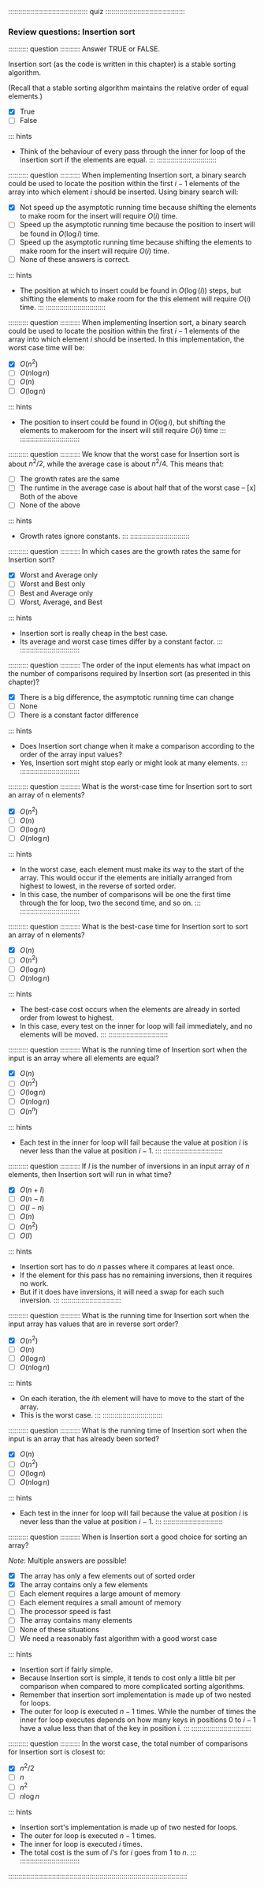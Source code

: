 
:::::::::::::::::::::::::::::::::::::::: quiz ::::::::::::::::::::::::::::::::::::::::
### Review questions: Insertion sort


:::::::::: question ::::::::::
Answer TRUE or FALSE.

Insertion sort (as the code is written in this chapter) is a stable sorting algorithm.

(Recall that a stable sorting algorithm maintains the relative order of equal elements.)

- [x] True
- [ ] False

::: hints
- Think of the behaviour of every pass through the inner for loop of the insertion sort if the elements are equal.
:::
::::::::::::::::::::::::::::::



:::::::::: question ::::::::::
When implementing Insertion sort, a binary search could be used to locate the position within
the first $i-1$ elements of the array into which element $i$ should be inserted. Using binary search will:

- [x] Not speed up the asymptotic running time because shifting the elements to make room for the insert will require $O(i)$ time.
- [ ] Speed up the asymptotic running time because the position to insert will be found in $O(\log i)$ time.
- [ ] Speed up the asymptotic running time because shifting the elements to make room for the insert will require $O(i)$ time.
- [ ] None of these answers is correct.

::: hints
- The position at which to insert could be found in $O(\log(i))$ steps, but shifting the elements to make room for the this element will require $O(i)$ time.
:::
::::::::::::::::::::::::::::::



:::::::::: question ::::::::::
When implementing Insertion sort, a binary
search could be used to locate the position within the first $i-1$
elements of the array into which element $i$ should be
inserted. In this implementation, the worst case time will be:

- [x] $O(n^2)$
- [ ] $O(n \log n)$
- [ ] $O(n)$
- [ ] $O(\log n)$

::: hints
- The position to insert could be found in $O (\log i)$,
but shifting the elements to makeroom for the insert will still require $O(i)$ time
:::
::::::::::::::::::::::::::::::



:::::::::: question ::::::::::
We know that the worst case for Insertion sort is about $n^2/2$, while the average case is
about $n^2/4$. This means that:

- [ ] The growth rates are the same
- [ ] The runtime in the average case is about half that of the worst case
– [x] Both of the above
- [ ] None of the above

::: hints
- Growth rates ignore constants.
:::
::::::::::::::::::::::::::::::



:::::::::: question ::::::::::
In which cases are the growth rates the same for Insertion sort?

- [x] Worst and Average only
- [ ] Worst and Best only
- [ ] Best and Average only
- [ ] Worst, Average, and Best

::: hints
- Insertion sort is really cheap in the best case.
- Its average and worst case times differ by a constant factor.
:::
::::::::::::::::::::::::::::::



:::::::::: question ::::::::::
The order of the input elements has what impact on the number of comparisons
required by Insertion sort (as presented in this chapter)?

- [x] There is a big difference, the asymptotic running time can change
- [ ] None
- [ ] There is a constant factor difference

::: hints
- Does Insertion sort change when it make a comparison according to the order of the array input values?
- Yes, Insertion sort might stop early or might look at many elements.
:::
::::::::::::::::::::::::::::::



:::::::::: question ::::::::::
What is the worst-case time for Insertion sort to sort an array of n elements?

- [x] $O(n^2)$
- [ ] $O(n)$
- [ ] $O(\log n)$
- [ ] $O(n \log n)$

::: hints
- In the worst case, each element must make its way to the
start of the array. This would occur if the elements are
initially arranged from highest to lowest, in the reverse
of sorted order.
- In this case, the number of comparisons will be one the
first time through the for loop, two the second time, and
so on.
:::
::::::::::::::::::::::::::::::



:::::::::: question ::::::::::
What is the best-case time for Insertion sort to sort an array of n elements?

- [x] $O(n)$
- [ ] $O(n^2)$
- [ ] $O(\log n)$
- [ ] $O(n \log n)$

::: hints
- The best-case cost occurs when the elements are already in sorted order from lowest to highest.
- In this case, every test on the inner for loop will fail immediately, and no elements will be moved.
:::
::::::::::::::::::::::::::::::



:::::::::: question ::::::::::
What is the running time of Insertion sort when the input is an array where all elements are equal?

- [x] $O(n)$
- [ ] $O(n^2)$
- [ ] $O(\log n)$
- [ ] $O(n \log n)$
- [ ] $O(n ^ n)$

::: hints
- Each test in the inner for loop will fail because the
value at position $i$ is never less than the
value at position $i-1$.
:::
::::::::::::::::::::::::::::::



:::::::::: question ::::::::::
If $I$ is the number of
inversions in an input array of $n$ elements,
then Insertion sort will run in what time?

- [x] $O(n+I)$
- [ ] $O(n - I)$
- [ ] $O(I - n)$
- [ ] $O(n)$
- [ ] $O(n^2)$
- [ ] $O(I)$

::: hints
- Insertion sort has to do $n$ passes where it compares at least once.
- If the element for this pass has no remaining inversions, then it requires no work.
- But if it does have inversions, it will need a swap for each such inversion.
:::
::::::::::::::::::::::::::::::



:::::::::: question ::::::::::
What is the running time for Insertion sort when the input array has values that are in reverse sort order?

- [x] $O(n^2)$
- [ ] $O(n)$
- [ ] $O(\log n)$
- [ ] $O(n \log n)$

::: hints
- On each iteration, the $i$th element will have to move to the start of the array.
- This is the worst case.
:::
::::::::::::::::::::::::::::::



:::::::::: question ::::::::::
What is the running time of Insertion sort when the input is an array that has already been sorted?

- [x] $O(n)$
- [ ] $O(n^2)$
- [ ] $O(\log n)$
- [ ] $O(n \log n)$

::: hints
- Each test in the inner for loop will fail because the
value at position $i$ is never less than the
value at position $i-1$.
:::
::::::::::::::::::::::::::::::



:::::::::: question ::::::::::
When is Insertion sort a good choice for sorting an array?

*Note*: Multiple answers are possible!

- [x] The array has only a few elements out of sorted order
- [x] The array contains only a few elements
- [ ] Each element requires a large amount of memory
- [ ] Each element requires a small amount of memory
- [ ] The processor speed is fast
- [ ] The array contains many elements
- [ ] None of these situations
- [ ] We need a reasonably fast algorithm with a good worst case

::: hints
- Insertion sort if fairly simple.
- Because Insertion sort is simple, it tends to cost only a
little bit per comparison when compared to more complicated
sorting algorithms.
- Remember that insertion sort implementation is made up
of two nested for loops.
- The outer for loop is executed $n-1$ times.
While the number of times the inner for loop executes depends
on how many keys in positions 0 to $i-1$ have a
value less than that of the key in position i.
:::
::::::::::::::::::::::::::::::



:::::::::: question ::::::::::
In the worst case, the total number of comparisons for Insertion sort is closest to:

- [x] $n^2/2$
- [ ] $n$
- [ ] $n^2$
- [ ] $n \log n$

::: hints
- Insertion sort's implementation is made up of two nested for loops.
- The outer for loop is executed $n-1$ times.
- The inner for loop is executed $i$ times.
- The total cost is the sum of $i$'s for $i$ goes from 1 to $n$.
:::
::::::::::::::::::::::::::::::

::::::::::::::::::::::::::::::::::::::::::::::::::::::::::::::::::::::::::::::::::::::::::

